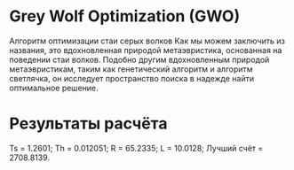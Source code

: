 # Grey Wolf Optimization (GWO) 
Алгоритм оптимизации стаи серых волков
Как мы можем заключить из названия, это вдохновленная природой метаэвристика, основанная на поведении стаи волков. Подобно другим вдохновленным природой метаэвристикам, таким как генетический алгоритм и алгоритм светлячка, он исследует пространство поиска в надежде найти оптимальное решение.

# Результаты расчёта
Ts = 1.2601;
Th = 0.012051;
R = 65.2335;
L = 10.0128;
Лучший счёт = 2708.8139.
